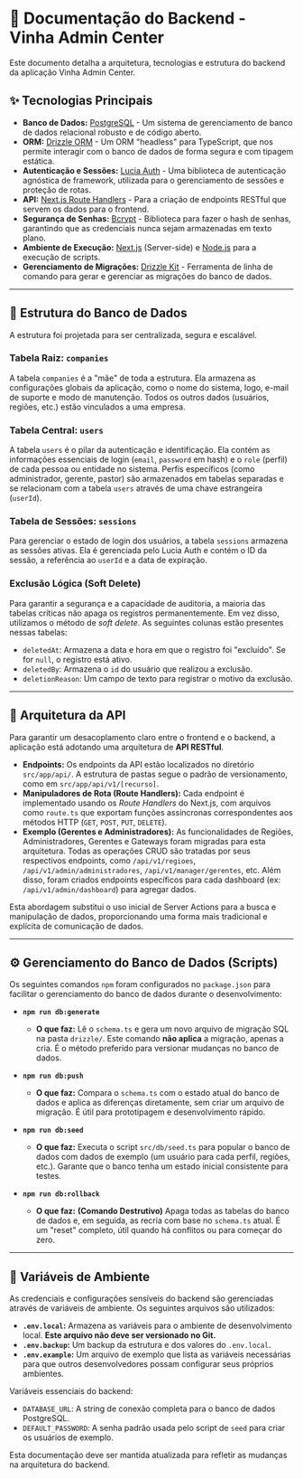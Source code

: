 # 📄 Documentação do Backend - Vinha Admin Center

Este documento detalha a arquitetura, tecnologias e estrutura do backend da aplicação Vinha Admin Center.

## ✨ Tecnologias Principais

*   **Banco de Dados:** [PostgreSQL](https://www.postgresql.org/) - Um sistema de gerenciamento de banco de dados relacional robusto e de código aberto.
*   **ORM:** [Drizzle ORM](https://orm.drizzle.team/) - Um ORM "headless" para TypeScript, que nos permite interagir com o banco de dados de forma segura e com tipagem estática.
*   **Autenticação e Sessões:** [Lucia Auth](https://lucia-auth.com/) - Uma biblioteca de autenticação agnóstica de framework, utilizada para o gerenciamento de sessões e proteção de rotas.
*   **API:** [Next.js Route Handlers](https://nextjs.org/docs/app/building-your-application/routing/route-handlers) - Para a criação de endpoints RESTful que servem os dados para o frontend.
*   **Segurança de Senhas:** [Bcrypt](https://www.npmjs.com/package/bcrypt) - Biblioteca para fazer o hash de senhas, garantindo que as credenciais nunca sejam armazenadas em texto plano.
*   **Ambiente de Execução:** [Next.js](https://nextjs.org/) (Server-side) e [Node.js](https://nodejs.org/) para a execução de scripts.
*   **Gerenciamento de Migrações:** [Drizzle Kit](https://orm.drizzle.team/kit/overview) - Ferramenta de linha de comando para gerar e gerenciar as migrações do banco de dados.

---

## 📂 Estrutura do Banco de Dados

A estrutura foi projetada para ser centralizada, segura e escalável.

### Tabela Raiz: `companies`
A tabela `companies` é a "mãe" de toda a estrutura. Ela armazena as configurações globais da aplicação, como o nome do sistema, logo, e-mail de suporte e modo de manutenção. Todos os outros dados (usuários, regiões, etc.) estão vinculados a uma empresa.

### Tabela Central: `users`
A tabela `users` é o pilar da autenticação e identificação. Ela contém as informações essenciais de login (`email`, `password` em hash) e o `role` (perfil) de cada pessoa ou entidade no sistema. Perfis específicos (como administrador, gerente, pastor) são armazenados em tabelas separadas e se relacionam com a tabela `users` através de uma chave estrangeira (`userId`).

### Tabela de Sessões: `sessions`
Para gerenciar o estado de login dos usuários, a tabela `sessions` armazena as sessões ativas. Ela é gerenciada pelo Lucia Auth e contém o ID da sessão, a referência ao `userId` e a data de expiração.

### Exclusão Lógica (Soft Delete)
Para garantir a segurança e a capacidade de auditoria, a maioria das tabelas críticas não apaga os registros permanentemente. Em vez disso, utilizamos o método de *soft delete*. As seguintes colunas estão presentes nessas tabelas:
*   `deletedAt`: Armazena a data e hora em que o registro foi "excluído". Se for `null`, o registro está ativo.
*   `deletedBy`: Armazena o `id` do usuário que realizou a exclusão.
*   `deletionReason`: Um campo de texto para registrar o motivo da exclusão.

---

## 🚀 Arquitetura da API

Para garantir um desacoplamento claro entre o frontend e o backend, a aplicação está adotando uma arquitetura de **API RESTful**.

*   **Endpoints:** Os endpoints da API estão localizados no diretório `src/app/api/`. A estrutura de pastas segue o padrão de versionamento, como em `src/app/api/v1/[recurso]`.
*   **Manipuladores de Rota (Route Handlers):** Cada endpoint é implementado usando os *Route Handlers* do Next.js, com arquivos como `route.ts` que exportam funções assíncronas correspondentes aos métodos HTTP (`GET`, `POST`, `PUT`, `DELETE`).
*   **Exemplo (Gerentes e Administradores):** As funcionalidades de Regiões, Administradores, Gerentes e Gateways foram migradas para esta arquitetura. Todas as operações CRUD são tratadas por seus respectivos endpoints, como `/api/v1/regioes`, `/api/v1/admin/administradores`, `/api/v1/manager/gerentes`, etc. Além disso, foram criados endpoints específicos para cada dashboard (ex: `/api/v1/admin/dashboard`) para agregar dados.

Esta abordagem substitui o uso inicial de Server Actions para a busca e manipulação de dados, proporcionando uma forma mais tradicional e explícita de comunicação de dados.

---

## ⚙️ Gerenciamento do Banco de Dados (Scripts)

Os seguintes comandos `npm` foram configurados no `package.json` para facilitar o gerenciamento do banco de dados durante o desenvolvimento:

*   **`npm run db:generate`**
    *   **O que faz:** Lê o `schema.ts` e gera um novo arquivo de migração SQL na pasta `drizzle/`. Este comando **não aplica** a migração, apenas a cria. É o método preferido para versionar mudanças no banco de dados.

*   **`npm run db:push`**
    *   **O que faz:** Compara o `schema.ts` com o estado atual do banco de dados e aplica as diferenças diretamente, sem criar um arquivo de migração. É útil para prototipagem e desenvolvimento rápido.

*   **`npm run db:seed`**
    *   **O que faz:** Executa o script `src/db/seed.ts` para popular o banco de dados com dados de exemplo (um usuário para cada perfil, regiões, etc.). Garante que o banco tenha um estado inicial consistente para testes.

*   **`npm run db:rollback`**
    *   **O que faz:** **(Comando Destrutivo)** Apaga todas as tabelas do banco de dados e, em seguida, as recria com base no `schema.ts` atual. É um "reset" completo, útil quando há conflitos ou para começar do zero.

---

## 🔑 Variáveis de Ambiente

As credenciais e configurações sensíveis do backend são gerenciadas através de variáveis de ambiente. Os seguintes arquivos são utilizados:

*   **`.env.local`:** Armazena as variáveis para o ambiente de desenvolvimento local. **Este arquivo não deve ser versionado no Git.**
*   **`.env.backup`:** Um backup da estrutura e dos valores do `.env.local`.
*   **`.env.example`:** Um arquivo de exemplo que lista as variáveis necessárias para que outros desenvolvedores possam configurar seus próprios ambientes.

Variáveis essenciais do backend:
*   `DATABASE_URL`: A string de conexão completa para o banco de dados PostgreSQL.
*   `DEFAULT_PASSWORD`: A senha padrão usada pelo script de `seed` para criar os usuários de exemplo.

Esta documentação deve ser mantida atualizada para refletir as mudanças na arquitetura do backend.

